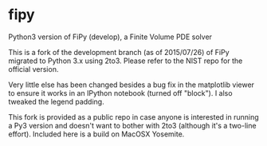 # fipy
Python3 version of FiPy (develop), a Finite Volume PDE solver

This is a fork of the development branch (as of 2015/07/26) of FiPy migrated to Python 3.x using 2to3. Please refer to the NIST repo for the official version.

Very little else has been changed besides a bug fix in the matplotlib viewer to ensure it works 
in an IPython notebook (turned off "block"). I also tweaked the legend padding.

This fork is provided as a public repo in case anyone is interested in running a Py3 version and doesn't want to 
bother with 2to3 (although it's a two-line effort). Included here is a build on MacOSX Yosemite.
